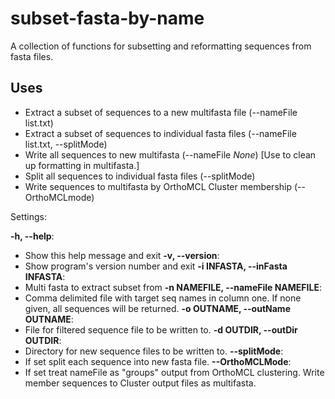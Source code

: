 # subset-fasta-by-name

A collection of functions for subsetting and reformatting sequences from fasta files.

## Uses  
  - Extract a subset of sequences to a new multifasta file (--nameFile list.txt)
  - Extract a subset of sequences to individual fasta files (--nameFile list.txt, --splitMode)
  - Write all sequences to new multifasta (--nameFile *None*) [Use to clean up formatting in multifasta.]
  - Split all sequences to individual fasta files (--splitMode)
  - Write sequences to multifasta by OrthoMCL Cluster membership (--OrthoMCLmode)

Settings:

**-h, --help**:  
  - Show this help message and exit
**-v, --version**:  
  - Show program's version number and exit
**-i INFASTA, --inFasta INFASTA**:  
  - Multi fasta to extract subset from
**-n NAMEFILE, --nameFile NAMEFILE**:  
  - Comma delimited file with target seq names in column one. If none given, all sequences will be returned.
**-o OUTNAME, --outName OUTNAME**:  
  - File for filtered sequence file to be written to.
**-d OUTDIR, --outDir OUTDIR**:  
  - Directory for new sequence files to be written to.
**--splitMode**:  
  - If set split each sequence into new fasta file.
**--OrthoMCLMode**:  
  - If set treat nameFile as "groups" output from OrthoMCL clustering. Write member sequences to Cluster output files as multifasta.


